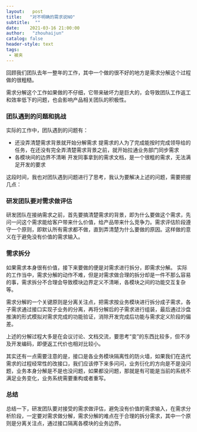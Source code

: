 ```yaml
---
layout:   post
title:   "对不明确的需求说NO"
subtitle:  ""
date:    2021-03-16 21:00:00
author:   "zhouhaijun"
catalog: false
header-style: text
tags:
 - 被夹
---
```


回顾我们团队去年一整年的工作，其中一个做的很不好的地方是需求分解这个过程做的很粗糙。

需求分解这个工作如果做的不仔细，它带来破坏力是巨大的，会导致团队工作返工和效率低下的问题，也会影响产品相关团队的积极性。

### 团队遇到的问题和挑战

实际的工作中，团队遇到的问题有：

- 还没弄清楚需求背景就开始分解需求
  提需求的人为了完成能按时完成领导给的任务，在还没有完全弄清楚需求背景之前，就开始拉通业务部门同步需求
- 各模块间的边界不清晰
  开发同事拿到的需求文档，是一个很粗的需求，无法满足开发的要求

这段时间，我也对团队遇到问题进行了思考，我认为要解决上述的问题，需要把握几点：

### 研发团队要对需求做评估

研发团队在接纳需求之前，首先要搞清楚需求的背景，即为什么要做这个需求，先问一问这个需求能给客户带来什么价值，给产品带来什么竞争力。需求评估阶段遵守一个原则，即默认所有需求都不做，直到弄清楚为什么要做的原因。这样做的意义在于避免没有价值的需求输入。

### 需求拆分

如果需求本身很有价值，接下来要做的便是对需求进行拆分，即需求分解。 实际的工作当中，需求分解的动作不难，但是对需求做合理的拆分却是一件不那么容易的事，需求拆分不合理会导致模块边界定义不清晰，各模块之间的功能交互复杂等。

需求分解的一个关键原则是分离关注点，把需求按业务模块进行拆分成子需求，各子需求通过接口实现子业务的分离，再将分解后的子需求进行组装，最后通过沙盘推演的形式模拟对需求完成的功能验证，消除开发完成后功能与需求定义阶段的偏差。

上述的分解过程大多是在会议讨论、文档交流，要思考“变”的东西比较多，但不涉及开发编码，即便返工代价也相对比较小。

其实还有一点需要注意的是，接口是各业务模块隔离性的防火墙，如果我们在迭代需求的过程经常性的改接口，我们应该停下来多问问，业务衍化的方向是不是没问题，业务本身分解是不是也没问题，如果都没问题，那就是有可能是当前的系统不满足业务变化，业务系统需要重构或者重写。

### 总结

总结一下，研发团队要对接受的需求做评估，避免没有价值的需求输入，在需求分析阶段，一定要对需求做分解，需求分解的难点在于合理的拆分需求，其中一个原则是分离关注点，通过接口隔离各模块的业务边界。
